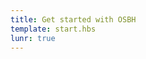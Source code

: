 ```yaml
---
title: Get started with OSBH
template: start.hbs
lunr: true
---
```

<script src='/assets/js/redirect.js'></script>
